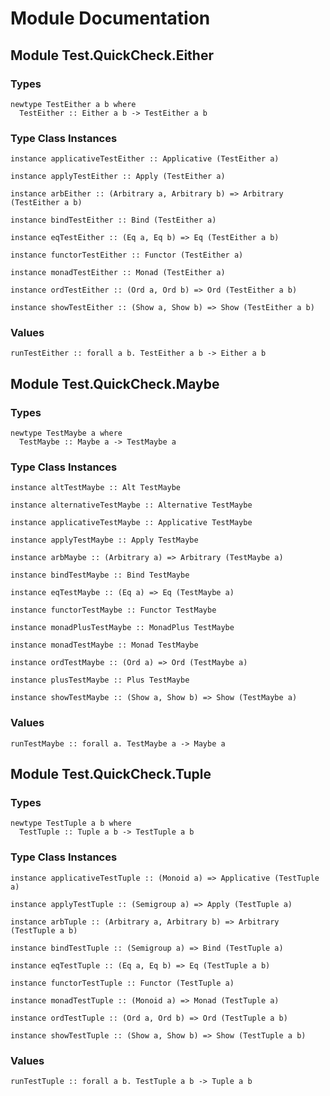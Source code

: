 # Module Documentation

## Module Test.QuickCheck.Either

### Types

    newtype TestEither a b where
      TestEither :: Either a b -> TestEither a b


### Type Class Instances

    instance applicativeTestEither :: Applicative (TestEither a)

    instance applyTestEither :: Apply (TestEither a)

    instance arbEither :: (Arbitrary a, Arbitrary b) => Arbitrary (TestEither a b)

    instance bindTestEither :: Bind (TestEither a)

    instance eqTestEither :: (Eq a, Eq b) => Eq (TestEither a b)

    instance functorTestEither :: Functor (TestEither a)

    instance monadTestEither :: Monad (TestEither a)

    instance ordTestEither :: (Ord a, Ord b) => Ord (TestEither a b)

    instance showTestEither :: (Show a, Show b) => Show (TestEither a b)


### Values

    runTestEither :: forall a b. TestEither a b -> Either a b


## Module Test.QuickCheck.Maybe

### Types

    newtype TestMaybe a where
      TestMaybe :: Maybe a -> TestMaybe a


### Type Class Instances

    instance altTestMaybe :: Alt TestMaybe

    instance alternativeTestMaybe :: Alternative TestMaybe

    instance applicativeTestMaybe :: Applicative TestMaybe

    instance applyTestMaybe :: Apply TestMaybe

    instance arbMaybe :: (Arbitrary a) => Arbitrary (TestMaybe a)

    instance bindTestMaybe :: Bind TestMaybe

    instance eqTestMaybe :: (Eq a) => Eq (TestMaybe a)

    instance functorTestMaybe :: Functor TestMaybe

    instance monadPlusTestMaybe :: MonadPlus TestMaybe

    instance monadTestMaybe :: Monad TestMaybe

    instance ordTestMaybe :: (Ord a) => Ord (TestMaybe a)

    instance plusTestMaybe :: Plus TestMaybe

    instance showTestMaybe :: (Show a, Show b) => Show (TestMaybe a)


### Values

    runTestMaybe :: forall a. TestMaybe a -> Maybe a


## Module Test.QuickCheck.Tuple

### Types

    newtype TestTuple a b where
      TestTuple :: Tuple a b -> TestTuple a b


### Type Class Instances

    instance applicativeTestTuple :: (Monoid a) => Applicative (TestTuple a)

    instance applyTestTuple :: (Semigroup a) => Apply (TestTuple a)

    instance arbTuple :: (Arbitrary a, Arbitrary b) => Arbitrary (TestTuple a b)

    instance bindTestTuple :: (Semigroup a) => Bind (TestTuple a)

    instance eqTestTuple :: (Eq a, Eq b) => Eq (TestTuple a b)

    instance functorTestTuple :: Functor (TestTuple a)

    instance monadTestTuple :: (Monoid a) => Monad (TestTuple a)

    instance ordTestTuple :: (Ord a, Ord b) => Ord (TestTuple a b)

    instance showTestTuple :: (Show a, Show b) => Show (TestTuple a b)


### Values

    runTestTuple :: forall a b. TestTuple a b -> Tuple a b